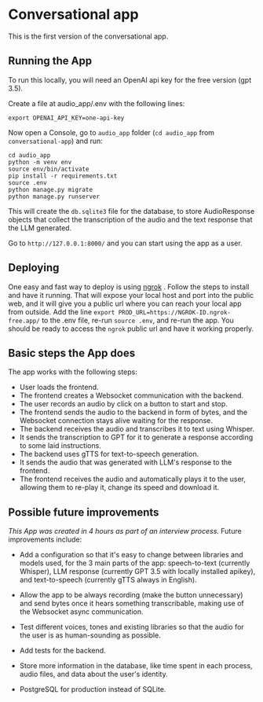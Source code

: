 # Conversational app

This is the first version of the conversational app.

## Running the App

To run this locally, you will need an OpenAI api key for the free version (gpt 3.5).

Create a file at audio_app/.env with the following lines:

```
export OPENAI_API_KEY=one-api-key
```

Now open a Console, go to `audio_app` folder (`cd audio_app` from `conversational-app`) and run:

```
cd audio_app
python -m venv env
source env/bin/activate
pip install -r requirements.txt
source .env
python manage.py migrate
python manage.py runserver
```

This will create the `db.sqlite3` file for the database, to store AudioResponse objects that collect the transcription of the audio and the text response that the LLM generated.

Go to `http://127.0.0.1:8000/` and you can start using the app as a user.

## Deploying

One easy and fast way to deploy is using [ngrok](https://ngrok.com/) . Follow the steps to install and have it running.
That will expose your local host and port into the public web, and it will give you a public url where you can reach your local app from outside.
Add the line `export PROD_URL=https://NGROK-ID.ngrok-free.app/` to the .env file, re-run `source .env`, and re-run the app. You should be ready to access the `ngrok` public url and have it working properly.

## Basic steps the App does

The app works with the following steps:

- User loads the frontend.
- The frontend creates a Websocket communication with the backend.
- The user records an audio by click on a button to start and stop.
- The frontend sends the audio to the backend in form of bytes, and the Websocket connection stays alive waiting for the response.
- The backend receives the audio and transcribes it to text using Whisper.
- It sends the transcription to GPT for it to generate a response according to some laid instructions.
- The backend uses gTTS for text-to-speech generation.
- It sends the audio that was generated with LLM's response to the frontend.
- The frontend receives the audio and automatically plays it to the user, allowing them to re-play it, change its speed and download it.

## Possible future improvements

*This App was created in 4 hours as part of an interview process.* Future improvements include:

- Add a configuration so that it's easy to change between libraries and models used, for the 3 main parts of the app: speech-to-text (currently Whisper), LLM response (currently GPT 3.5 with locally installed apikey), and text-to-speech (currently gTTS always in English).

- Allow the app to be always recording (make the button unnecessary) and send bytes once it hears something transcribable, making use of the Websocket async communication.

- Test different voices, tones and existing libraries so that the audio for the user is as human-sounding as possible.

- Add tests for the backend.

- Store more information in the database, like time spent in each process, audio files, and data about the user's identity.

- PostgreSQL for production instead of SQLite.